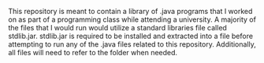 This repository is meant to contain a library of .java programs that I worked on as part of a programming class while attending a university. A majority of the files that I would run would utilize a standard libraries file called stdlib.jar.
stdlib.jar is required to be installed and extracted into a file before attempting to run any of the .java files related to this repository. Additionally, all files will need to refer to the folder when needed.
